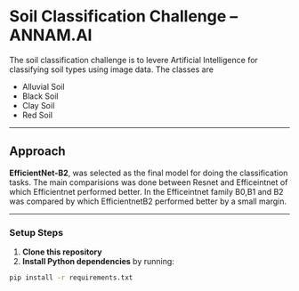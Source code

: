 # Soil Classification Challenge – ANNAM.AI

The soil classification challenge is to levere Artificial Intelligence for classifying soil types using image data. The classes are

-  Alluvial Soil  
-  Black Soil  
-  Clay Soil  
-  Red Soil  


---

##  Approach

**EfficientNet-B2**, was selected as the final model for doing the classification tasks. The main comparisions was done between Resnet and Efficeintnet of which Efficientnet performed better. In the Efficeintnet family B0,B1 and B2 was compared by which EfficientnetB2 performed better by a small margin.

---

###  Setup Steps

1. **Clone this repository**
2. **Install Python dependencies** by running:

```bash
pip install -r requirements.txt
